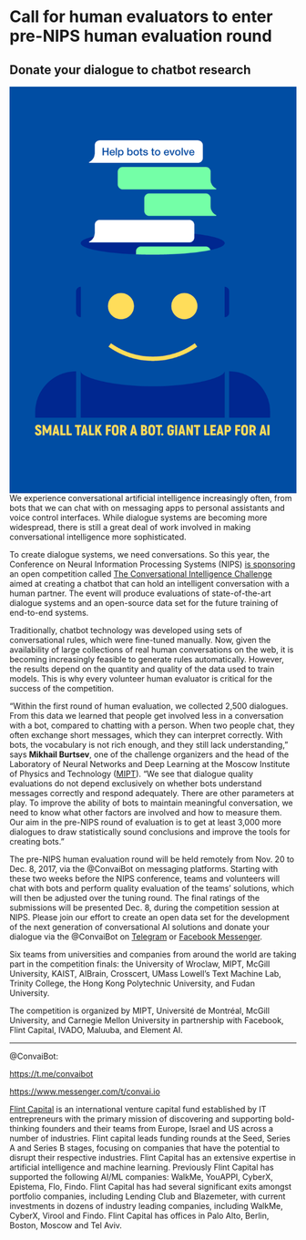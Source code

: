 # Call for human evaluators to enter pre-NIPS human evaluation round

## Donate your dialogue to chatbot research

<p aling="right;"><img style="float: right;" src="press_poster.png" style="width: 30%;"/></p>
We experience conversational artificial intelligence increasingly often, from bots that we can chat with on messaging apps 
to personal assistants and voice control interfaces. While dialogue systems are becoming more widespread, there is still a 
great deal of work involved in making conversational intelligence more sophisticated.

To create dialogue systems, we need conversations. So this year, the Conference on Neural Information Processing Systems 
(NIPS) [is sponsoring](https://nips.cc/Conferences/2017/Schedule?showEvent=8748) an open competition called [The Conversational Intelligence Challenge](http://convai.io/) aimed at creating a chatbot that can hold an intelligent conversation with a human partner. The event will produce evaluations of state-of-the-art dialogue 
systems and an open-source data set for the future training of end-to-end systems.

Traditionally, chatbot technology was developed using sets of conversational rules, which were fine-tuned manually. Now, 
given the availability of large collections of real human conversations on the web, it is becoming increasingly feasible to 
generate rules automatically. However, the results depend on the quantity and quality of the data used to train models. 
This is why every volunteer human evaluator is critical for the success of the competition.

“Within the first round of human evaluation, we collected 2,500 dialogues. From this data we learned that people get 
involved less in a conversation with a bot, compared to chatting with a person. When two people chat, they often exchange 
short messages, which they can interpret correctly. With bots, the vocabulary is not rich enough, and they still lack 
understanding,” says __Mikhail Burtsev__, one of the challenge organizers and the head of the Laboratory of Neural Networks and 
Deep Learning at the Moscow Institute of Physics and Technology ([MIPT](https://mipt.ru/english/)). “We see that dialogue quality evaluations do not 
depend exclusively on whether bots understand messages correctly and respond adequately. There are other parameters at play. 
To improve the ability of bots to maintain meaningful conversation, we need to know what other factors are involved and how 
to measure them. Our aim in the pre-NIPS round of evaluation is to get at least 3,000 more dialogues to draw statistically 
sound conclusions and improve the tools for creating bots.”

The pre-NIPS human evaluation round will be held remotely from Nov. 20 to Dec. 8, 2017, via the @ConvaiBot on messaging 
platforms. Starting with these two weeks before the NIPS conference, teams and volunteers will chat with bots and perform 
quality evaluation of the teams’ solutions, which will then be adjusted over the tuning round. The final ratings of the 
submissions will be presented Dec. 8, during the competition session at NIPS. Please join our effort to create an open 
data set for the development of the next generation of conversational AI solutions and donate your dialogue via the 
@ConvaiBot on [Telegram](https://t.me/convaibot) or [Facebook Messenger](https://www.messenger.com/t/convai.io).

Six teams from universities and companies from around the world are taking part in the competition finals: the University 
of Wroclaw, MIPT, McGill University, KAIST, AIBrain, Crosscert, UMass Lowell’s Text Machine Lab, Trinity College, the Hong 
Kong Polytechnic University, and Fudan University.

The competition is organized by MIPT, Université de Montréal, McGill University, and Carnegie Mellon University in 
partnership with Facebook, Flint Capital, IVADO, Maluuba, and Element AI.

*****
@ConvaiBot:

https://t.me/convaibot

https://www.messenger.com/t/convai.io

[Flint Capital](http://www.flintcap.com) is an international venture capital fund established by IT entrepreneurs with the primary mission of 
discovering and supporting bold-thinking founders and their teams from Europe, Israel and US across a number of 
industries. Flint capital leads funding rounds at the Seed, Series A and Series B stages, focusing on companies that have 
the potential to disrupt their respective industries. Flint Capital has an extensive expertise in artificial intelligence 
and machine learning. Previously Flint Capital has supported the following AI/ML companies: WalkMe, YouAPPI, CyberX, 
Epistema, Flo, Findo. Flint Capital has had several significant exits amongst portfolio companies, including Lending Club 
and Blazemeter, with current investments in dozens of industry leading companies, including WalkMe, CyberX, Virool and 
Findo. Flint Capital has offices in Palo Alto, Berlin, Boston, Moscow and Tel Aviv.
